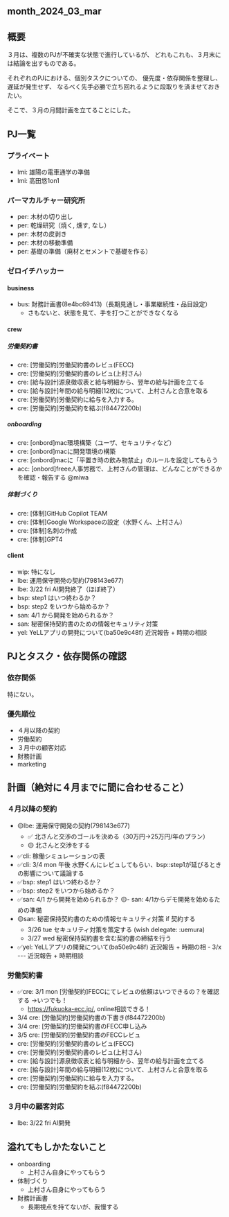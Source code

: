 month_2024_03_mar
---


## 概要
３月は、複数のPJが不確実な状態で進行しているが、
どれもこれも、３月末には結論を出すものである。

それぞれのPJにおける、個別タスクについての、
優先度・依存関係を整理し、
遅延が発生せず、
なるべく先手必勝で立ち回れるように段取りを済ませておきたい。

そこで、３月の月間計画を立てることにした。

## PJ一覧
### プライベート
- lmi: 雄陽の電車通学の準備
- lmi: 高田悠1on1
### パーマカルチャー研究所
- per: 木材の切り出し
- per: 乾燥研究（焼く, 燻す, なし）
- per: 木材の皮剥き
- per: 木材の移動準備
- per: 基礎の準備（廃材とセメントで基礎を作る）
### ゼロイチハッカー
#### business
- bus: 財務計画書(8e4bc69413)（長期見通し・事業継続性・品目設定）
  - さもないと、状態を見て、手を打つことができなくなる
#### crew
##### 労働契約書
- cre: [労働契約]労働契約書のレビュ(FECC)
- cre: [労働契約]労働契約書のレビュ(上村さん)
- cre: [給与設計]源泉徴収表と給与明細から、翌年の給与計画を立てる
- cre: [給与設計]年間の給与明細(12枚)について、上村さんと合意を取る
- cre: [労働契約]労働契約に給与を入力する。
- cre: [労働契約]労働契約を結ぶ(f84472200b)
##### onboarding
- cre: [onbord]mac環境構築（ユーザ、セキュリティなど）
- cre: [onbord]macに開発環境の構築
- cre: [onbord]macに「平置き時の飲み物禁止」のルールを設定してもらう
- acc: [onbord]freee人事労務で、上村さんの管理は、どんなことができるかを確認・報告する @miwa
##### 体制づくり
- cre: [体制]GitHub Copilot TEAM
- cre: [体制]Google Workspaceの設定（水野くん、上村さん）
- cre: [体制]名刺の作成
- cre: [体制]GPT4
#### client
- wip: 特になし
- lbe: 運用保守開発の契約(798143e677)
- lbe: 3/22 fri AI開発終了（ほぼ終了）
- bsp: step1 はいつ終わるか？
- bsp: step2 をいつから始めるか？
- san: 4/1 から開発を始められるか？
- san: 秘密保持契約書のための情報セキュリティ対策
- yel: YeLLアプリの開発について(ba50e9c48f) 近況報告 + 時期の相談
## PJとタスク・依存関係の確認
### 依存関係
特にない。
### 優先順位
- ４月以降の契約
- 労働契約
- ３月中の顧客対応
- 財務計画
- marketing

## 計画（絶対に４月までに間に合わせること）
### ４月以降の契約
- 🟡lbe: 運用保守開発の契約(798143e677)
  - ✅ 北さんと交渉のゴールを決める（30万円→25万円/年のプラン）
  - 🟡 北さんと交渉をする
- ✅cli: 稼働シミュレーションの表
- ✅cli: 3/4 mon 午後 水野くんにレビュしてもらい、bsp::step1が延びるときの影響について議論する
- ✅bsp: step1 はいつ終わるか？
- ✅bsp: step2 をいつから始めるか？
- ✅san: 4/1 から開発を始められるか？
🟡- san: 4/1からデモ開発を始めるための準備
- 🟡san: 秘密保持契約書のための情報セキュリティ対策 if 契約する
  - 3/26 tue セキュリティ対策を策定する (wish delegate: :uemura)
  - 3/27 wed 秘密保持契約書を含む契約書の締結を行う
- ✅yel: YeLLアプリの開発について(ba50e9c48f) 近況報告 + 時期の相  - 3/x --- 近況報告 + 時期相談

### 労働契約書
- ✅cre: 3/1 mon [労働契約]FECCにてレビュの依頼はいつできるの？を確認する →いつでも！
  - https://fukuoka-ecc.jp/, online相談できる！
- 3/4 cre: [労働契約]労働契約書の下書き(f84472200b)
- 3/4 cre: [労働契約]労働契約書のFECC申し込み
- 3/5 cre: [労働契約]労働契約書のFECCレビュ
- cre: [労働契約]労働契約書のレビュ(FECC)
- cre: [労働契約]労働契約書のレビュ(上村さん)
- cre: [給与設計]源泉徴収表と給与明細から、翌年の給与計画を立てる
- cre: [給与設計]年間の給与明細(12枚)について、上村さんと合意を取る
- cre: [労働契約]労働契約に給与を入力する。
- cre: [労働契約]労働契約を結ぶ(f84472200b)

### ３月中の顧客対応
- lbe: 3/22 fri AI開発

## 溢れてもしかたないこと
- onboarding
  - 上村さん自身にやってもらう
- 体制づくり
  - 上村さん自身にやってもらう
- 財務計画書
  - 長期視点を持てないが、我慢する
